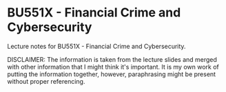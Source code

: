 # BU551X - Financial Crime and Cybersecurity


Lecture notes for BU551X - Financial Crime and Cybersecurity.


DISCLAIMER: The information is taken from the lecture slides and merged with other information that I might think it's important. It is my own work of putting the information together, however, paraphrasing might be present without proper referencing.